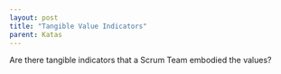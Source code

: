 ```yaml
---
layout: post
title: "Tangible Value Indicators"
parent: Katas
---
```

Are there tangible indicators that a Scrum Team embodied the values?
